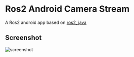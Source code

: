 # Ros2 Android Camera Stream
A Ros2 android app based on [ros2_java](https://github.com/ros2-java/ros2_java)

## Screenshot
![screenshot](https://github.com/winter3030/Ros2_Android_Camera_Stream/blob/master/screenshot/screenshot_gif.gif)
